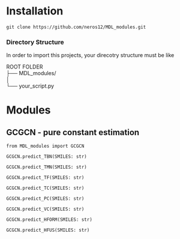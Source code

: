 # Installation
```
git clone https://github.com/neros12/MDL_modules.git
```

### Directory Structure
In order to import this projects, your direcotry structure must be like

ROOT FOLDER  
├── MDL_modules/  
│  
└── your_script.py  


# Modules  
## GCGCN - pure constant estimation
```
from MDL_modules import GCGCN
```


```
GCGCN.predict_TBN(SMILES: str)
```
```
GCGCN.predict_TMN(SMILES: str)
```
```
GCGCN.predict_TF(SMILES: str)
```
```
GCGCN.predict_TC(SMILES: str)
```
```
GCGCN.predict_PC(SMILES: str)
```
```
GCGCN.predict_VC(SMILES: str)
```
```
GCGCN.predict_HFORM(SMILES: str)
```
```
GCGCN.predict_HFUS(SMILES: str)
```
